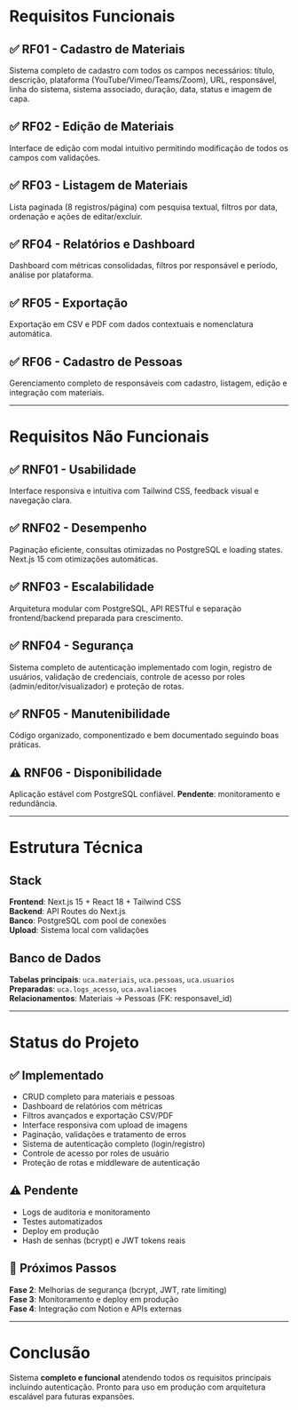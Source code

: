 # Requisitos Funcionais

## ✅ RF01 - Cadastro de Materiais
Sistema completo de cadastro com todos os campos necessários: título, descrição, plataforma (YouTube/Vimeo/Teams/Zoom), URL, responsável, linha do sistema, sistema associado, duração, data, status e imagem de capa.

## ✅ RF02 - Edição de Materiais
Interface de edição com modal intuitivo permitindo modificação de todos os campos com validações.

## ✅ RF03 - Listagem de Materiais
Lista paginada (8 registros/página) com pesquisa textual, filtros por data, ordenação e ações de editar/excluir.

## ✅ RF04 - Relatórios e Dashboard
Dashboard com métricas consolidadas, filtros por responsável e período, análise por plataforma.

## ✅ RF05 - Exportação
Exportação em CSV e PDF com dados contextuais e nomenclatura automática.

## ✅ RF06 - Cadastro de Pessoas
Gerenciamento completo de responsáveis com cadastro, listagem, edição e integração com materiais.

---

# Requisitos Não Funcionais

## ✅ RNF01 - Usabilidade
Interface responsiva e intuitiva com Tailwind CSS, feedback visual e navegação clara.

## ✅ RNF02 - Desempenho
Paginação eficiente, consultas otimizadas no PostgreSQL e loading states. Next.js 15 com otimizações automáticas.

## ✅ RNF03 - Escalabilidade
Arquitetura modular com PostgreSQL, API RESTful e separação frontend/backend preparada para crescimento.

## ✅ RNF04 - Segurança
Sistema completo de autenticação implementado com login, registro de usuários, validação de credenciais, controle de acesso por roles (admin/editor/visualizador) e proteção de rotas.

## ✅ RNF05 - Manutenibilidade
Código organizado, componentizado e bem documentado seguindo boas práticas.

## ⚠️ RNF06 - Disponibilidade
Aplicação estável com PostgreSQL confiável. **Pendente**: monitoramento e redundância.

---

# Estrutura Técnica

## Stack
**Frontend**: Next.js 15 + React 18 + Tailwind CSS  
**Backend**: API Routes do Next.js  
**Banco**: PostgreSQL com pool de conexões  
**Upload**: Sistema local com validações

## Banco de Dados
**Tabelas principais**: `uca.materiais`, `uca.pessoas`, `uca.usuarios`  
**Preparadas**: `uca.logs_acesso`, `uca.avaliacoes`  
**Relacionamentos**: Materiais → Pessoas (FK: responsavel_id)

---

# Status do Projeto

## ✅ Implementado
- CRUD completo para materiais e pessoas
- Dashboard de relatórios com métricas
- Filtros avançados e exportação CSV/PDF
- Interface responsiva com upload de imagens
- Paginação, validações e tratamento de erros
- Sistema de autenticação completo (login/registro)
- Controle de acesso por roles de usuário
- Proteção de rotas e middleware de autenticação

## ⚠️ Pendente
- Logs de auditoria e monitoramento
- Testes automatizados
- Deploy em produção
- Hash de senhas (bcrypt) e JWT tokens reais

## 🔄 Próximos Passos
**Fase 2**: Melhorias de segurança (bcrypt, JWT, rate limiting)  
**Fase 3**: Monitoramento e deploy em produção  
**Fase 4**: Integração com Notion e APIs externas

---

# Conclusão

Sistema **completo e funcional** atendendo todos os requisitos principais incluindo autenticação. Pronto para uso em produção com arquitetura escalável para futuras expansões.